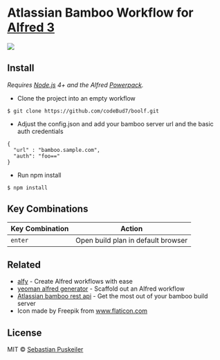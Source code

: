 Atlassian Bamboo Workflow for [Alfred 3](http://www.alfredapp.com)
==============================

<img src="https://github.com/codeBud7/boolf/blob/master/doc/screenshot.png">

Install
----------------
*Requires [Node.js](https://nodejs.org) 4+ and the Alfred [Powerpack](https://www.alfredapp.com/powerpack/).*
- Clone the project into an empty workflow
```
$ git clone https://github.com/codeBud7/boolf.git
```
- Adjust the config.json and add your bamboo server url and the basic auth credentials
```
{
  "url" : "bamboo.sample.com",
  "auth": "foo=="
}
```
- Run npm install
```
$ npm install
```

Key Combinations
----------------

Key Combination        | Action
---------------------- | ------
`enter`                | Open build plan in default browser

Related
----------------
- [alfy](https://github.com/sindresorhus/alfy) - Create Alfred workflows with ease
- [yeoman alfred generator](https://github.com/SamVerschueren/generator-alfred) - Scaffold out an Alfred workflow
- [Atlassian bamboo rest api](https://developer.atlassian.com/bamboodev/rest-apis/bamboo-rest-resources#BambooRESTResources-BuildService—AllBuilds) - Get the most out of your bamboo build server
- Icon made by Freepik from www.flaticon.com 

License
----------------
MIT © [Sebastian Puskeiler](twitter.com/ebud7)
